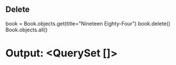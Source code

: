 ## Delete
book = Book.objects.get(title="Nineteen Eighty-Four")
book.delete()
Book.objects.all()
# Output: <QuerySet []>